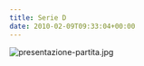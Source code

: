 ```yaml
---
title: Serie D
date: 2010-02-09T09:33:04+00:00
---
```

![presentazione-partita.jpg](http://www.basketgardolo.it/wp-content/uploads/2010/02/presentazione-partita.jpg)